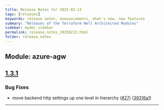 ```yaml
---
title: Release Notes for 2025-02-13
tags: [releases]
keywords: release notes, announcements, what's new, new features
summary: "Releases of the Terraform Well Architected Modules"
sidebar: mydoc_sidebar
permalink: release_notes_20250213.html
folder: release_notes
---
```


## Module: azure-agw
## [1.3.1](https://github.com/CloudNationHQ/terraform-azure-agw/releases/tag/v1.3.1)


### Bug Fixes

* move backend http settings up one level in hierarchy ([#27](https://github.com/CloudNationHQ/terraform-azure-agw/issues/27)) ([39316a1](https://github.com/CloudNationHQ/terraform-azure-agw/commit/39316a16251705a859572986c29ee156d1d3b904))

---

